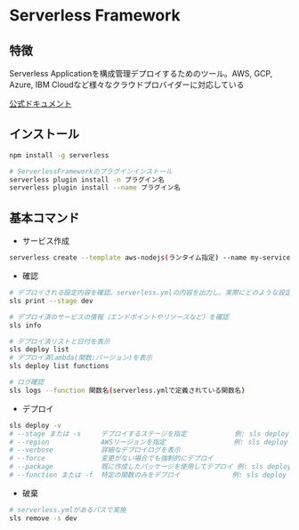 # Serverless Framework

## 特徴

Serverless Applicationを構成管理デプロイするためのツール。AWS, GCP, Azure, IBM Cloudなど様々なクラウドプロバイダーに対応している

[公式ドキュメント](https://www.serverless-dev.com/framework/docs)

## インストール

```sh
npm install -g serverless

# ServerlessFrameworkのプラグインインストール
serverless plugin install -n プラグイン名
serverless plugin install --name プラグイン名
```

## 基本コマンド

* サービス作成

```sh
serverless create --template aws-nodejs(ランタイム指定) --name my-service(サービス名) --path my-service(パス)
```

* 確認

```sh
# デプロイされる設定内容を確認。serverless.ymlの内容を出力し、実際にどのような設定が適用されるかを確認できる
sls print --stage dev

# デプロイ済のサービスの情報（エンドポイントやリソースなど）を確認
sls info

# デプロイ済リストと日付を表示
sls deploy list
# デプロイ済lambda(関数:バージョン)を表示
sls deploy list functions

# ログ確認
sls logs --function 関数名(serverless.ymlで定義されている関数名)
```

* デプロイ

```sh
sls deploy -v
# --stage または -s     デプロイするステージを指定            例: sls deploy --stage dev
# --region             AWSリージョンを指定                 例: sls deploy --region us-east-1
# --verbose            詳細なデプロイログを表示
# --force              変更がない場合でも強制的にデプロイ
# --package            既に作成したパッケージを使用してデプロイ 例: sls deploy --package ./path/to/package
# --function または -f  特定の関数のみをデプロイ             例: sls deploy --function myFunction
```

* 破棄

```sh
# serverless.ymlがあるパスで実施
sls remove -s dev
```
